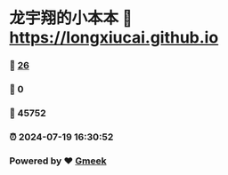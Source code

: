 # 龙宇翔的小本本 :link: https://longxiucai.github.io 
### :page_facing_up: [26](https://longxiucai.github.io/tag.html) 
### :speech_balloon: 0 
### :hibiscus: 45752 
### :alarm_clock: 2024-07-19 16:30:52 
### Powered by :heart: [Gmeek](https://github.com/Meekdai/Gmeek)
